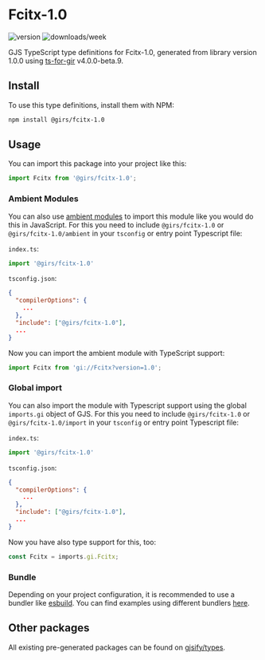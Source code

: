 
# Fcitx-1.0

![version](https://img.shields.io/npm/v/@girs/fcitx-1.0)
![downloads/week](https://img.shields.io/npm/dw/@girs/fcitx-1.0)


GJS TypeScript type definitions for Fcitx-1.0, generated from library version 1.0.0 using [ts-for-gir](https://github.com/gjsify/ts-for-gir) v4.0.0-beta.9.


## Install

To use this type definitions, install them with NPM:
```bash
npm install @girs/fcitx-1.0
```

## Usage

You can import this package into your project like this:
```ts
import Fcitx from '@girs/fcitx-1.0';
```

### Ambient Modules

You can also use [ambient modules](https://github.com/gjsify/ts-for-gir/tree/main/packages/cli#ambient-modules) to import this module like you would do this in JavaScript.
For this you need to include `@girs/fcitx-1.0` or `@girs/fcitx-1.0/ambient` in your `tsconfig` or entry point Typescript file:

`index.ts`:
```ts
import '@girs/fcitx-1.0'
```

`tsconfig.json`:
```json
{
  "compilerOptions": {
    ...
  },
  "include": ["@girs/fcitx-1.0"],
  ...
}
```

Now you can import the ambient module with TypeScript support: 

```ts
import Fcitx from 'gi://Fcitx?version=1.0';
```

### Global import

You can also import the module with Typescript support using the global `imports.gi` object of GJS.
For this you need to include `@girs/fcitx-1.0` or `@girs/fcitx-1.0/import` in your `tsconfig` or entry point Typescript file:

`index.ts`:
```ts
import '@girs/fcitx-1.0'
```

`tsconfig.json`:
```json
{
  "compilerOptions": {
    ...
  },
  "include": ["@girs/fcitx-1.0"],
  ...
}
```

Now you have also type support for this, too:

```ts
const Fcitx = imports.gi.Fcitx;
```

### Bundle

Depending on your project configuration, it is recommended to use a bundler like [esbuild](https://esbuild.github.io/). You can find examples using different bundlers [here](https://github.com/gjsify/ts-for-gir/tree/main/examples).

## Other packages

All existing pre-generated packages can be found on [gjsify/types](https://github.com/gjsify/types).

